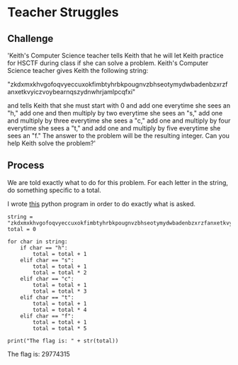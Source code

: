 # Teacher Struggles

## Challenge

'Keith's Computer Science teacher tells Keith that he will let Keith practice for HSCTF during class if she can solve a problem. Keith's Computer Science teacher gives Keith the following string: 

"zkdxmxkhvgofoqvyeccuxokfimbtyhrbkpougnvzbhseotymydwbadenbzxrzfanxetkvyiczvoybearnqszydnwhrjamlpcqfxi"

and tells Keith that she must start with 0 and add one everytime she sees an "h," add one and then multiply by two everytime she sees an "s," add one and multiply by three everytime she sees a "c," add one and multiply by four everytime she sees a "t," and add one and multiply by five everytime she sees an "f." The answer to the problem will be the resulting integer. Can you help Keith solve the problem?'

## Process

We are told exactly what to do for this problem. For each letter in the string, do something specific to a total.

I wrote [this](Decoder.py) python program in order to do exactly what is asked.

```
string = "zkdxmxkhvgofoqvyeccuxokfimbtyhrbkpougnvzbhseotymydwbadenbzxrzfanxetkvyiczvoybearnqszydnwhrjamlpcqfxi"
total = 0

for char in string:
	if char == "h":
		total = total + 1
	elif char == "s":
		total = total + 1
		total = total * 2
	elif char == "c":
		total = total + 1
		total = total * 3
	elif char == "t":
		total = total + 1
		total = total * 4
	elif char == "f":
		total = total + 1
		total = total * 5

print("The flag is: " + str(total))
```

The flag is: 29774315